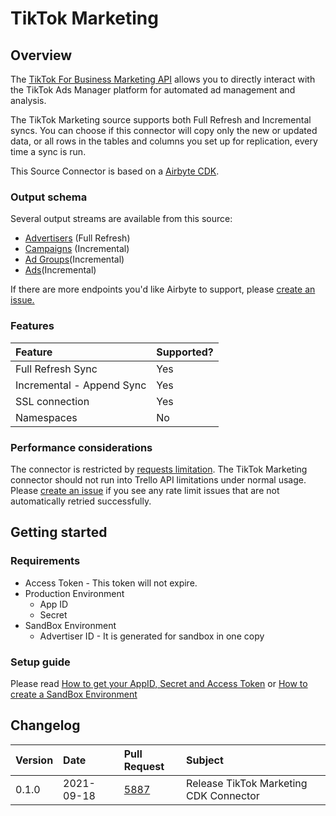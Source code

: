 # TikTok Marketing

## Overview

The [TikTok For Business Marketing API](https://ads.tiktok.com/marketing_api/homepage?rid=uvtbok1h19) allows you to directly interact with the TikTok Ads Manager platform for automated ad management and analysis. 

The TikTok Marketing source supports both Full Refresh and Incremental syncs. You can choose if this connector will copy only the new or updated data, or all rows in the tables and columns you set up for replication, every time a sync is run.

This Source Connector is based on a [Airbyte CDK](https://docs.airbyte.io/connector-development/cdk-python).

### Output schema

Several output streams are available from this source:

* [Advertisers](https://business-api.tiktok.com/marketing_api/docs?id=1708503202263042) \(Full Refresh\)
* [Campaigns](https://business-api.tiktok.com/marketing_api/docs?id=1708582970809346) \(Incremental\)
* [Ad Groups](https://business-api.tiktok.com/marketing_api/docs?id=1708503489590273)\(Incremental\)
* [Ads](https://business-api.tiktok.com/marketing_api/docs?id=1708572923161602)\(Incremental\)

If there are more endpoints you'd like Airbyte to support, please [create an issue.](https://github.com/airbytehq/airbyte/issues/new/choose)

### Features

| Feature | Supported? |
| :--- | :--- |
| Full Refresh Sync | Yes |
| Incremental - Append Sync | Yes |
| SSL connection | Yes |
| Namespaces | No |

### Performance considerations

The connector is restricted by [requests limitation](https://ads.tiktok.com/marketing_api/docs?rid=fgvgaumno25&id=1701890997610497). The TikTok Marketing connector should not run into Trello API limitations under normal usage. Please [create an issue](https://github.com/airbytehq/airbyte/issues) if you see any rate limit issues that are not automatically retried successfully.

## Getting started

### Requirements

* Access Token - This token will not expire. 
* Production Environment
  * App ID
  * Secret
* SandBox Environment
  * Advertiser ID - It is generated for sandbox in one copy

### Setup guide

Please read [How to get your AppID, Secret and Access Token](https://ads.tiktok.com/marketing_api/docs?rid=fgvgaumno25&id=1701890909484033) or [How to create a SandBox Environment](https://ads.tiktok.com/marketing_api/docs?rid=fgvgaumno25&id=1701890920013825)

## Changelog

| Version | Date       | Pull Request | Subject |
| :------ | :--------  | :-----       | :------ |
| 0.1.0   | 2021-09-18 | [5887](https://github.com/airbytehq/airbyte/pull/5887) | Release TikTok Marketing CDK Connector |
